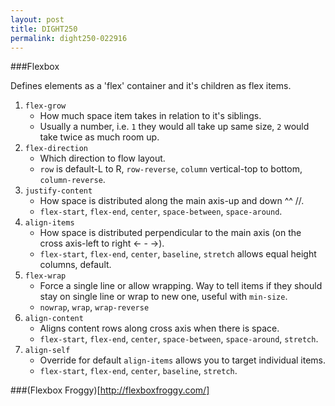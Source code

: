 ```yaml
---
layout: post
title: DIGHT250
permalink: dight250-022916
---
```


###Flexbox

Defines elements as a 'flex' container and it's children as flex items.

1. `flex-grow`
    - How much space item takes in relation to it's siblings. 
    - Usually a number, i.e. `1` they would all take up same size, `2` would take twice as much room up.
2. `flex-direction`
    - Which direction to flow layout.
    - `row` is default-L to R, `row-reverse`, `column` vertical-top to bottom, `column-reverse`.
3. `justify-content`
    - How space is distributed along the main axis-up and down ^^ \/\/.
    - `flex-start`, `flex-end`, `center`, `space-between`, `space-around`.
4. `align-items`
    - How space is distributed perpendicular to the main axis (on the cross axis-left to right <- - ->).
    - `flex-start`, `flex-end`, `center`, `baseline`, `stretch` allows equal height columns, default.
5. `flex-wrap`
    - Force a single line or allow wrapping. Way to tell items if they should stay on single line or wrap to new one, useful with `min-size`.
    - `nowrap`, `wrap`, `wrap-reverse`
6. `align-content`
    - Aligns content rows along cross axis when there is space.
    - `flex-start`, `flex-end`, `center`, `space-between`, `space-around`, `stretch`.
7. `align-self`
    - Override for default `align-items` allows you to target individual items.
    - `flex-start`, `flex-end`, `center`, `baseline`, `stretch`.


###(Flexbox Froggy)[http://flexboxfroggy.com/]




